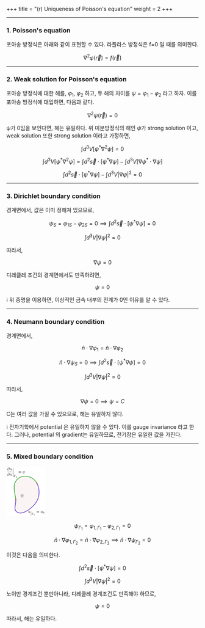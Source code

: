 +++
title = "(r) Uniqueness of Poisson's equation"
weight = 2
+++

---

### 1. Poisson's equation

포아송 방정식은 아래와 같이 표현할 수 있다. 라플라스 방정식은 f=0 일 때를 의미한다.

$$
\nabla^2\varphi\left(\vec{r}\right)=f\left(\vec{r}\right)
$$

---

### 2. Weak solution for Poisson's equation

포아송 방정식에 대한 해를, $\varphi_1$, $\varphi_2$ 하고, 두 해의 차이를 $\psi=\varphi_1-\varphi_2$ 라고 하자. 이를 포아송 방정식에 대입하면, 다음과 같다.

$$
\nabla^2\psi\left(\vec{r}\right)=0
$$

$\psi$가 0임을 보인다면, 해는 유일하다. 위 미분방정식의 해인 $\psi$가 strong solution 이고, weak solution 또한 strong solution 이라고 가정하면,

$$
\int d^3V \left\lbrack\psi^\ast\nabla^2\psi\right\rbrack=0
$$

$$
\int d^3V \left\lbrack\psi^\ast\nabla^2\psi\right\rbrack=\int d^2\vec{s}\cdot\left\lbrack \psi^\ast\nabla\psi\right\rbrack-\int d^3V\left\lbrack \nabla\psi^\ast\cdot\nabla\psi\right\rbrack
$$

$$
\int d^2\vec{s}\cdot\left\lbrack \psi^\ast\nabla\psi\right\rbrack-\int d^3V\left|\nabla\psi\right|^2=0
$$

---

### 3. Dirichlet boundary condition

경계면에서, 값은 이미 정해져 있으므로,

$$
\psi_S=\varphi_{1S}-\varphi_{2S}=0\implies\int d^2\vec{s}\cdot\left\lbrack \psi^\ast\nabla\psi\right\rbrack=0
$$

$$
\int d^3V \left|\nabla\psi\right|^2=0
$$

따라서,

$$
\nabla\psi=0
$$

디레클레 조건의 경계면에서도 만족하려면,

$$
\psi=0
$$

ℹ️ 위 증명을 이용하면, 이상적인 금속 내부의 전계가 0인 이유를 알 수 있다.

---

### 4. Neumann boundary condition

경계면에서,

$$
\hat{n}\cdot\nabla\varphi_1=\hat{n}\cdot\nabla\varphi_2
$$

$$
\hat{n}\cdot\nabla\psi_S=0\implies\int d^2\vec{s}\cdot\left\lbrack \psi^\ast\nabla\psi\right\rbrack=0
$$

$$
\int d^3V \left|\nabla\psi\right|^2=0
$$

따라서,

$$
\nabla\psi=0\implies\psi = C
$$

C는 여러 값을 가질 수 있으므로, 해는 유일하지 않다.

ℹ️ 전자기학에서 potential 은 유일하지 않을 수 있다. 이를 gauge invariance 라고 한다. 그러나, potential 의 gradient는 유일하므로, 전기장은 유일한 값을 가진다. 

---

### 5. Mixed boundary condition

<img src="image1.png" width="20%" height="auto">

$$
\psi_{\Gamma_1}=\varphi_{1,\Gamma_1}-\varphi_{2,\Gamma_1}=0
$$

$$
\hat{n}\cdot\nabla\varphi_{1,\Gamma_2}=\hat{n}\cdot\nabla\varphi_{2,\Gamma_2}\implies\hat{n}\cdot\nabla\psi_{\Gamma_2}=0
$$

이것은 다음을 의미한다.

$$
\int d^2\vec{s}\cdot\left\lbrack \psi^\ast\nabla\psi\right\rbrack=0
$$

$$
\int d^3V \left|\nabla\psi\right|^2=0
$$

노이만 경계조건 뿐만아니라, 디레클레 경계조건도 만족해야 하므로,

$$
\psi=0
$$

따라서, 해는 유일하다.
